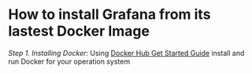 # How to install Grafana from its lastest Docker Image

*Step 1. Installing Docker:*
Using [Docker Hub Get Started Guide](https://docs.docker.com/get-started/) install and run Docker for your operation system
